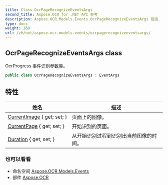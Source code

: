 ```yaml
---
title: Class OcrPageRecognizeEventsArgs
second_title: Aspose.OCR for .NET API 参考
description: Aspose.OCR.Models.Events.OcrPageRecognizeEventsArgs 班级. OcrProgress 事件识别参数类
type: docs
weight: 160
url: /zh/net/aspose.ocr.models.events/ocrpagerecognizeeventsargs/
---
```

## OcrPageRecognizeEventsArgs class

OcrProgress 事件识别参数类。

```csharp
public class OcrPageRecognizeEventsArgs : EventArgs
```

## 特性

| 姓名 | 描述 |
| --- | --- |
| [CurrentImage](../../aspose.ocr.models.events/ocrpagerecognizeeventsargs/currentimage/) { get; set; } | 页面上的图像。 |
| [CurrentPage](../../aspose.ocr.models.events/ocrpagerecognizeeventsargs/currentpage/) { get; set; } | 开始识别的页面。 |
| [Duration](../../aspose.ocr.models.events/ocrpagerecognizeeventsargs/duration/) { get; set; } | 从开始识别过程到识别出当前图像的时间。 |

### 也可以看看

* 命名空间 [Aspose.OCR.Models.Events](../../aspose.ocr.models.events/)
* 部件 [Aspose.OCR](../../)


